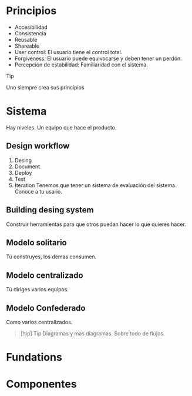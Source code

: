 # Principios
- Accesibilidad
- Consistencia
- Reusable
- Shareable
- User control: El usuario tiene el control total.
- Forgiveness: El usuario puede equivocarse y deben tener un perdón.
- Percepción de estabilidad: Familiaridad con el sistema.

> [!tip]
> Uno siempre crea sus principios

# Sistema
Hay niveles.
Un equipo que hace el producto.
## Design workflow
1. Desing
2. Document
3. Deploy
4. Test
5. Iteration
Tenemos que tener un sistema de evaluación del sistema.
Conoce a tu usario.
## Building desing system
Construir herramientas para que otros puedan hacer lo que quieres hacer.
## Modelo solitario
Tú construyes, los demas consumen.
## Modelo centralizado
Tú diriges varios equipos.
## Modelo Confederado
Como varios centralizados.

> [!tip] Tip
> Diagramas y mas diagramas. Sobre todo de flujos.
# Fundations
# Componentes
